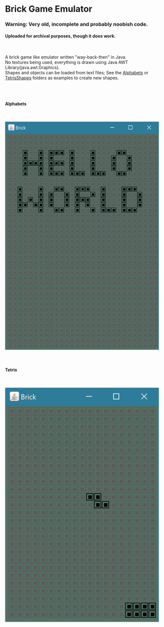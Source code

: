 # Brick Game Emulator

### Warning: Very old, incomplete and probably noobish code.
#### Uploaded for archival purposes, though it does work.<br/><br/><br/>

A brick game like emulator written "way-back-then" in Java.<br/>
No textures being used, everything is drawn using Java AWT Library(java.awt.Graphics).<br/>
Shapes and objects can be loaded from text files; See the [Alphabets](Alphabets) or [TetrisShapes](TetrisShapes) folders as examples to create new shapes.

<br/><br/>
#### Alphabets
<br/>

![Screenshot](screenshot2.png)
<br/><br/><br/>
#### Tetris
<br/>

![Screenshot](screenshot.png)
